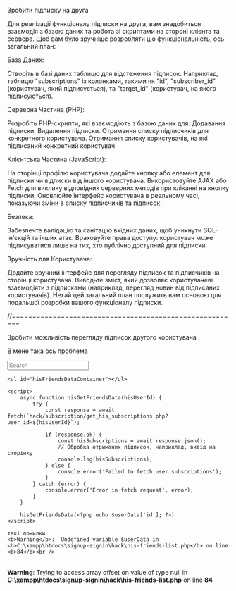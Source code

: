 Зробити підписку на друга

Для реалізації функціоналу підписки на друга, вам знадобиться взаємодія з базою даних та робота зі скриптами на стороні клієнта та сервера. Щоб вам було зручніше розробляти цю функціональність, ось загальний план:

База Даних:

Створіть в базі даних таблицю для відстеження підписок. Наприклад, таблицю "subscriptions" із колонками, такими як "id", "subscriber_id" (користувач, який підписується), та "target_id" (користувач, на якого підписуються).

Серверна Частина (PHP):

Розробіть PHP-скрипти, які взаємодіють з базою даних для:
Додавання підписки.
Видалення підписки.
Отримання списку підписчиків для конкретного користувача.
Отримання списку користувачів, на які підписаний конкретний користувач.

Клієнтська Частина (JavaScript):

На сторінці профілю користувача додайте кнопку або елемент для підписки чи відписки від іншого користувача.
Використовуйте AJAX або Fetch для виклику відповідних серверних методів при кліканні на кнопку підписки.
Оновлюйте інтерфейс користувача в реальному часі, показуючи зміни в списку підписчиків та підписок.

Безпека:

Забезпечте валідацію та санітацію вхідних даних, щоб уникнути SQL-ін'єкцій та інших атак.
Враховуйте права доступу: користувач може підписуватися лише на тих, хто публічно доступний для підписки.

Зручність для Користувача:

Додайте зручний інтерфейс для перегляду підписок та підписчиків на сторінці користувача.
Виводьте зміст, який дозволяє користувачеві взаємодіяти з підписками (наприклад, перегляд новин від підписаних користувачів).
Нехай цей загальний план послужить вам основою для подальшої розробки вашого функціоналу підписки.

//========================================================

Зробити можливість перегляду підписок другого користувача

В мене така ось проблема

<?php
require_once __DIR__ . '/actions/helpers.php';

if (isset($_GET['username'])) {
    $username = $_GET['username'];
    $userData = getUserDataByUsername($username);
}
?>

<!DOCTYPE html>
<html lang="en">

<?php include_once __DIR__ . '/../components/head.php'; ?>

<body>
    <form class="search-friend" id="searchForm">
        <input class="search-friend__input" type="text" id="mySearchInput" name="mySearchInput" placeholder="Search" required oninput="mySearchFriends()">
    </form>

    <ul id="hisFriendsDataContainer"></ul>

    <script>
        async function hisGetFriendsData(hisUserId) {
            try {
                const response = await fetch(`hack/subscription/get_his_subscriptions.php?user_id=${hisUserId}`);

                if (response.ok) {
                    const hisSubscriptions = await response.json();
                    // Обробка отриманих підписок, наприклад, вивід на сторінку
                    console.log(hisSubscriptions);
                } else {
                    console.error('Failed to fetch user subscriptions');
                }
            } catch (error) {
                console.error('Error in fetch request', error);
            }
        }

        hisGetFriendsData(<?php echo $userData['id']; ?>)
    </script>

    такі помилки
    <b>Warning</b>:  Undefined variable $userData in <b>C:\xampp\htdocs\signup-signin\hack\his-friends-list.php</b> on line <b>84</b><br />

<br />
<b>Warning</b>:  Trying to access array offset on value of type null in <b>C:\xampp\htdocs\signup-signin\hack\his-friends-list.php</b> on line <b>84</b><br />

</body>

</html>

<!-- ЗБЕРЕЖЕННЯ КНОПОК БЕЗ ЛОКАЛСТОРЕДЖ -->

<!-- <script>
        // Функція для зміни стану кнопок
        function updateButtons(isSubscribed) {
            const subscribeButton = document.getElementById('subscribeButton');
            const unsubscribeButton = document.getElementById('unsubscribeButton');

            if (isSubscribed) {
                subscribeButton.style.display = 'none';
                unsubscribeButton.style.display = 'block';
            } else {
                unsubscribeButton.style.display = 'none';
                subscribeButton.style.display = 'block';
            }
        }

        // Функція для підписки на користувача
        async function subscribe(userId) {
            try {
                const response = await fetch('hack/subscription/add_subscription.php', {
                    method: 'POST',
                    headers: {
                        'Content-Type': 'application/json',
                    },
                    body: JSON.stringify({
                        subscriber_id: loggedInUserId,
                        target_user_id: userId
                    }),
                });

                if (response.ok) {
                    // Оновити інтерфейс
                    updateButtons(true);
                } else {
                    alert('Failed to subscribe');
                }
            } catch (error) {
                console.log(error);
                alert('Error in fetch request');
            }
        }

        // Функція для відписки від користувача
        async function unsubscribe(userId) {
            try {
                const response = await fetch('hack/subscription/remove_subscription.php', {
                    method: 'POST',
                    headers: {
                        'Content-Type': 'application/json',
                    },
                    body: JSON.stringify({
                        subscriber_id: loggedInUserId,
                        target_user_id: userId
                    }),
                });

                if (response.ok) {
                    // Оновити інтерфейс
                    updateButtons(false);
                } else {
                    alert('Failed to unsubscribe');
                }
            } catch (error) {
                console.log(error);
                alert('Error in fetch request');
            }
        }

        // Перевірка і встановлення стану при завантаженні сторінки
        document.addEventListener('DOMContentLoaded', async function() {
            // Отримати інформацію про підписки поточного користувача
            const currentUserSubscriptions = await getCurrentUserSubscriptions();

            console.log('currentUserSubscriptions', currentUserSubscriptions);

            // Перевірка і встановлення стану кнопок на основі інформації від сервера
            const userId = loggedInUserId;

            console.log('userId', userId);
            console.log('loggedInUserId', loggedInUserId);

            const isSubscribed = currentUserSubscriptions.some(user => user.id === userId);
            updateButtons(isSubscribed);
        });

        // Функція для отримання інформації про підписки поточного користувача
        async function getCurrentUserSubscriptions() {
            try {
                const response = await fetch('hack/subscription/get_subscriptions.php', {
                    method: 'POST',
                    headers: {
                        'Content-Type': 'application/json',
                    },
                    body: JSON.stringify({
                        user_id: loggedInUserId,
                    }),
                });

                if (response.ok) {
                    const result = await response.json();
                    return result || [];
                } else {
                    console.error('Failed to fetch user subscriptions');
                    return [];
                }
            } catch (error) {
                console.error('Error in fetch request', error);
                return [];
            }
        }
    </script> -->

